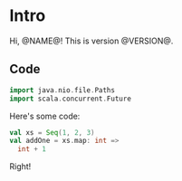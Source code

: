 # Intro

Hi, @NAME@! This is version @VERSION@.

## Code

```scala mdoc:invisible
import java.nio.file.Paths
import scala.concurrent.Future
```

Here's some code:

```scala mdoc:compile-only
val xs = Seq(1, 2, 3)
val addOne = xs.map: int =>
  int + 1
```

Right!
